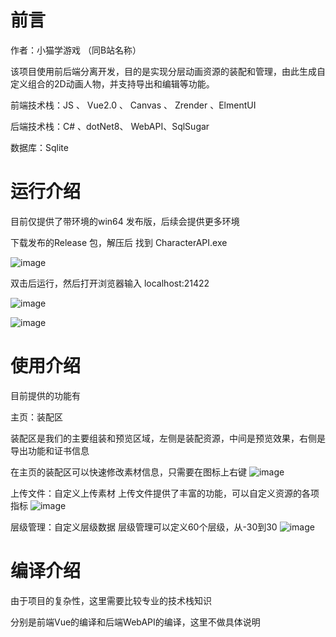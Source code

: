 # 前言

作者：小猫学游戏  （同B站名称）

该项目使用前后端分离开发，目的是实现分层动画资源的装配和管理，由此生成自定义组合的2D动画人物，并支持导出和编辑等功能。

前端技术栈：JS 、 Vue2.0 、   Canvas 、 Zrender  、ElmentUI

后端技术栈：C#  、dotNet8、 WebAPI、SqlSugar

数据库：Sqlite



 # 运行介绍
 目前仅提供了带环境的win64 发布版，后续会提供更多环境

下载发布的Release 包，解压后 找到 CharacterAPI.exe

![image](https://github.com/xiaomaogame/catctor/assets/147690046/628c7a08-dae7-4c40-9f31-ec96a70ec50d)

双击后运行，然后打开浏览器输入 localhost:21422

![image](https://github.com/xiaomaogame/catctor/assets/147690046/e25f6579-a1bb-4392-a605-114f323dd227)

![image](https://github.com/xiaomaogame/catctor/assets/147690046/d7836bce-a27a-44f3-b12f-c3715c1da3e7)

# 使用介绍

目前提供的功能有

主页：装配区

装配区是我们的主要组装和预览区域，左侧是装配资源，中间是预览效果，右侧是导出功能和证书信息

在主页的装配区可以快速修改素材信息，只需要在图标上右键
![image](https://github.com/xiaomaogame/catctor/assets/147690046/8d704ff1-3274-4faf-a13a-1e10cbbecace)

上传文件：自定义上传素材
上传文件提供了丰富的功能，可以自定义资源的各项指标
![image](https://github.com/xiaomaogame/catctor/assets/147690046/76b18429-876d-4a9b-87d4-435703816b7e)


层级管理：自定义层级数据
层级管理可以定义60个层级，从-30到30
![image](https://github.com/xiaomaogame/catctor/assets/147690046/74067748-e8bc-47a7-bb7c-7503b95fb3ca)

# 编译介绍
由于项目的复杂性，这里需要比较专业的技术栈知识

分别是前端Vue的编译和后端WebAPI的编译，这里不做具体说明



